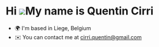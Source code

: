 Hi ![](https://user-images.githubusercontent.com/18350557/176309783-0785949b-9127-417c-8b55-ab5a4333674e.gif)My name is Quentin Cirri
=====================================================================================================================================

* 🌍  I'm based in Liege, Belgium
* ✉️  You can contact me at [cirri.quentin@gmail.com](mailto:cirri.quentin@gmail.com)
